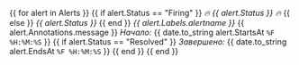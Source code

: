 ﻿{{ for alert in Alerts }}
{{ if alert.Status == "Firing"  }}
*🔥 {{ alert.Status }} 🔥*
{{ else }}
*{{ alert.Status }}*
{{ end }}
*{{ alert.Labels.alertname }}*
{{ alert.Annotations.message }}
*Начало:* {{ date.to_string alert.StartsAt `%F %H:%M:%S` }}
{{ if alert.Status == "Resolved"  }}
*Завершено:* {{ date.to_string alert.EndsAt `%F %H:%M:%S` }}
{{ end }}
{{ end }}